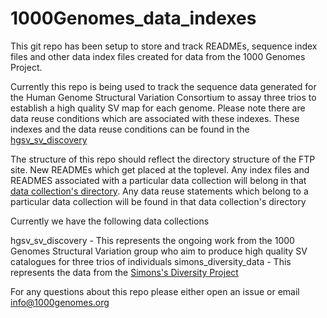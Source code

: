 # 1000Genomes_data_indexes

This git repo has been setup to store and track READMEs, sequence index files and other data index files created for data from the 1000 Genomes Project.

Currently this repo is being used to track the sequence data generated for the Human Genome Structural Variation Consortium to assay three trios to establish a high quality SV map for each genome. Please note there are data reuse conditions which are associated with these indexes. These indexes and the data reuse conditions can be found in the [hgsv_sv_discovery](https://github.com/igsr/1000Genomes_data_indexes/tree/master/data_collections/hgsv_sv_discovery)

The structure of this repo should reflect the directory structure of the FTP site. New READMEs which get placed at the toplevel. Any index files and READMES associated with a particular data collection will belong in that [data collection's directory](https://github.com/igsr/1000Genomes_data_indexes/tree/master/). Any data reuse statements which belong to a particular data collection will be found in that data collection's directory

Currently we have the following data collections

hgsv_sv_discovery - This represents the ongoing work from the 1000 Genomes Structural Variation group who aim to produce high quality SV catalogues for three trios of individuals
simons_diversity_data - This represents the data from the [Simons's Diversity Project](https://www.simonsfoundation.org/life-sciences/simons-genome-diversity-project-dataset/)

For any questions about this repo please either open an issue or email info@1000genomes.org


